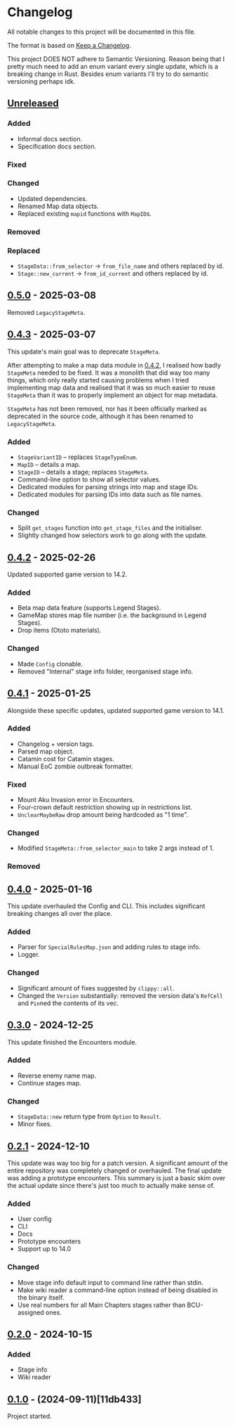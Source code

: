 # Changelog

All notable changes to this project will be documented in this file.

The format is based on [Keep a Changelog](https://keepachangelog.com/en/1.1.0/).

This project DOES NOT adhere to Semantic Versioning. Reason being that I pretty
much need to add an enum variant every single update, which is a breaking change
in Rust. Besides enum variants I'll try to do semantic versioning perhaps idk.

## [Unreleased]

### Added

- Informal docs section.
- Specification docs section.

### Fixed

### Changed

- Updated dependencies.
- Renamed Map data objects.
- Replaced existing `mapid` functions with `MapID`s.

### Removed

### Replaced

- `StageData::from_selector` -> `from_file_name` and others replaced by id.
- `Stage::new_current` -> `from_id_current` and others replaced by id.

## [0.5.0] - 2025-03-08

Removed `LegacyStageMeta`.

## [0.4.3] - 2025-03-07

This update's main goal was to deprecate `StageMeta`.

After attempting to make a map data module in [0.4.2], I realised how badly
`StageMeta` needed to be fixed. It was a monolith that did way too many things,
which only really started causing problems when I tried implementing map data
and realised that it was so much easier to reuse `StageMeta` than it was to
properly implement an object for map metadata.

`StageMeta` has not been removed, nor has it been officially marked as
deprecated in the source code, although it has been renamed to
`LegacyStageMeta`.

### Added

- `StageVariantID` &ndash; replaces `StageTypeEnum`.
- `MapID` &ndash; details a map.
- `StageID` &ndash; details a stage; replaces `StageMeta`.
- Command-line option to show all selector values.
- Dedicated modules for parsing strings into map and stage IDs.
- Dedicated modules for parsing IDs into data such as file names.

### Changed

- Split `get_stages` function into `get_stage_files` and the initialiser.
- Slightly changed how selectors work to go along with the update.

## [0.4.2] - 2025-02-26

Updated supported game version to 14.2.

### Added

- Beta map data feature (supports Legend Stages).
- GameMap stores map file number (i.e. the background in Legend Stages).
- Drop items (Ototo materials).

### Changed

- Made `Config` clonable.
- Removed "Internal" stage info folder, reorganised stage info.

## [0.4.1] - 2025-01-25

Alongside these specific updates, updated supported game version to 14.1.

### Added

- Changelog + version tags.
- Parsed map object.
- Catamin cost for Catamin stages.
- Manual EoC zombie outbreak formatter.

### Fixed

- Mount Aku Invasion error in Encounters.
- Four-crown default restriction showing up in restrictions list.
- `UnclearMaybeRaw` drop amount being hardcoded as "1 time".

### Changed

- Modified `StageMeta::from_selector_main` to take 2 args instead of 1.

### Removed

## [0.4.0] - 2025-01-16

This update overhauled the Config and CLI. This includes significant breaking
changes all over the place.

### Added

- Parser for `SpecialRulesMap.json` and adding rules to stage info.
- Logger.

### Changed

- Significant amount of fixes suggested by `clippy::all`.
- Changed the `Version` substantially: removed the version data's `RefCell` and
  `Pin`ned the contents of its vec.

## [0.3.0] - 2024-12-25

This update finished the Encounters module.

### Added

- Reverse enemy name map.
- Continue stages map.

### Changed

- `StageData::new` return type from `Option` to `Result`.
- Minor fixes.

## [0.2.1] - 2024-12-10

This update was way too big for a patch version. A significant amount of the
entire repository was completely changed or overhauled. The final update was
adding a prototype encounters. This summary is just a basic skim over the actual
update since there's just too much to actually make sense of.

### Added

- User config
- CLI
- Docs
- Prototype encounters
- Support up to 14.0

### Changed

- Move stage info default input to command line rather than stdin.
- Make wiki reader a command-line option instead of being disabled in the binary
  itself.
- Use real numbers for all Main Chapters stages rather than BCU-assigned ones.

## [0.2.0] - 2024-10-15

### Added

- Stage info
- Wiki reader

## [0.1.0] - (2024-09-11)[11db433]

Project started.

[unreleased]: https://github.com/YTFGolf/rust-wiki/compare/v0.5.0...dev
[0.5.0]: https://github.com/YTFGolf/rust-wiki/compare/v0.4.3...v0.5.0
[0.4.3]: https://github.com/YTFGolf/rust-wiki/compare/v0.4.2...v0.4.3
[0.4.2]: https://github.com/YTFGolf/rust-wiki/compare/v0.4.1...v0.4.2
[0.4.1]: https://github.com/YTFGolf/rust-wiki/compare/v0.4.0...v0.4.1
[0.4.0]: https://github.com/YTFGolf/rust-wiki/compare/v0.3.0...v0.4.0
[0.3.0]: https://github.com/YTFGolf/rust-wiki/compare/v0.2.1...v0.3.0
[0.2.1]: https://github.com/YTFGolf/rust-wiki/compare/v0.2...v0.2.1
[0.2.0]: https://github.com/YTFGolf/rust-wiki/compare/11db433...v0.2
[0.1.0]: https://github.com/YTFGolf/rust-wiki/commit/11db4333ba632f3967d85350d66ceef4bdd7090b
